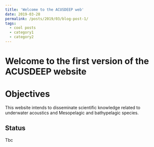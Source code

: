 ```yaml
---
title: 'Welcome to the ACUSDEEP web'
date: 2019-03-28
permalink: /posts/2019/03/blog-post-1/
tags:
  - cool posts
  - category1
  - category2
---
```




Welcome to the first version of the ACUSDEEP website
======

Objectives
======

This website intends to disseminate scientific knowledge related to underwater acoustics and Mesopelagic and bathypelagic species.

Status
------
Tbc
